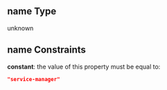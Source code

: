 ## name Type

unknown

## name Constraints

**constant**: the value of this property must be equal to:

```json
"service-manager"
```
